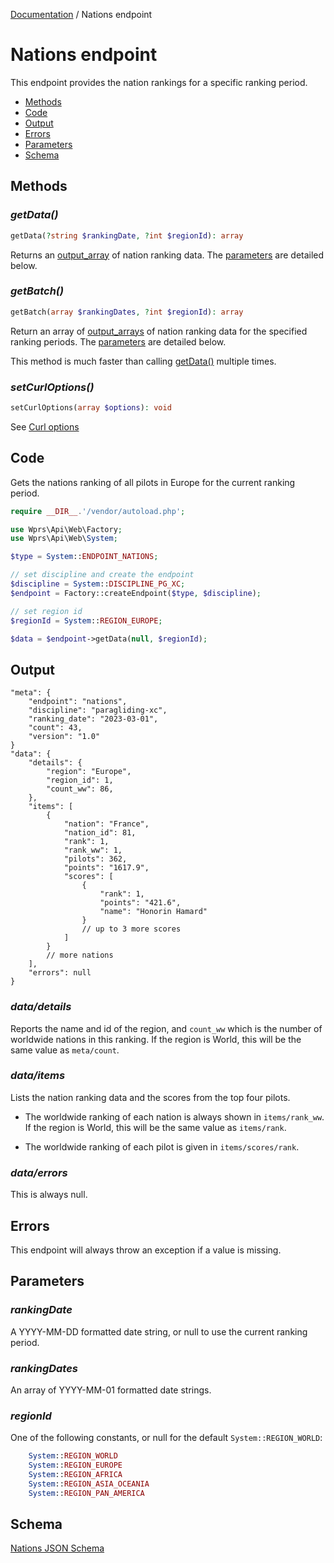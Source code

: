 
[Documentation][docs] / Nations endpoint

# Nations endpoint

This endpoint provides the nation rankings for a specific ranking period.

* [Methods](#methods)
* [Code](#code)
* [Output](#output)
* [Errors](#errors)
* [Parameters](#parameters)
* [Schema](#schema)

## Methods

### _getData()_

```php
getData(?string $rankingDate, ?int $regionId): array
```

Returns an [output_array][output] of nation ranking data. The [parameters](#parameters) are detailed
below.

### _getBatch()_

```php
getBatch(array $rankingDates, ?int $regionId): array
```

Return an array of [output_arrays][output] of nation ranking data for the specified ranking periods.
The [parameters](#parameters) are detailed below.

This method is much faster than calling [getData()](#getdata) multiple times.

### _setCurlOptions()_

```php
setCurlOptions(array $options): void
```

See [Curl options][options]

## Code

Gets the nations ranking of all pilots in Europe for the current ranking period.

 ```php
require __DIR__.'/vendor/autoload.php';

use Wprs\Api\Web\Factory;
use Wprs\Api\Web\System;

$type = System::ENDPOINT_NATIONS;

// set discipline and create the endpoint
$discipline = System::DISCIPLINE_PG_XC;
$endpoint = Factory::createEndpoint($type, $discipline);

// set region id
$regionId = System::REGION_EUROPE;

$data = $endpoint->getData(null, $regionId);
```

## Output

```jsonc
"meta": {
    "endpoint": "nations",
    "discipline": "paragliding-xc",
    "ranking_date": "2023-03-01",
    "count": 43,
    "version": "1.0"
}
"data": {
    "details": {
        "region": "Europe",
        "region_id": 1,
        "count_ww": 86,
    },
    "items": [
        {
            "nation": "France",
            "nation_id": 81,
            "rank": 1,
            "rank_ww": 1,
            "pilots": 362,
            "points": "1617.9",
            "scores": [
                {
                    "rank": 1,
                    "points": "421.6",
                    "name": "Honorin Hamard"
                }
                // up to 3 more scores
            ]
        }
        // more nations
    ],
    "errors": null
}
```

### _data/details_
Reports the name and id of the region, and `count_ww` which is the number of worldwide nations in
this ranking. If the region is World, this will be the same value as `meta/count`.

### _data/items_
Lists the nation ranking data and the scores from the top four pilots.

* The worldwide ranking of each nation is always shown in `items/rank_ww`. If the region is World,
this will be the same value as
`items/rank`.

* The worldwide ranking of each pilot is given in `items/scores/rank`.

### _data/errors_
This is always null.

## Errors
This endpoint will always throw an exception if a value is missing.

## Parameters

### _rankingDate_
A YYYY-MM-DD formatted date string, or null to use the current ranking period.

### _rankingDates_
An array of YYYY-MM-01 formatted date strings.

### _regionId_
One of the following constants, or null for the default `System::REGION_WORLD`:

```php
    System::REGION_WORLD
    System::REGION_EUROPE
    System::REGION_AFRICA
    System::REGION_ASIA_OCEANIA
    System::REGION_PAN_AMERICA
```

## Schema

[Nations JSON Schema](../res/nations-schema.json)

[docs]: 00-intro.md
[options]: 00-intro.md#curl-options
[output]: output.md#output-data
